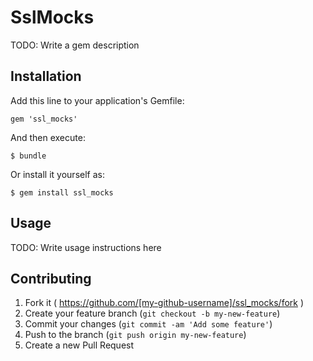 # SslMocks

TODO: Write a gem description

## Installation

Add this line to your application's Gemfile:

    gem 'ssl_mocks'

And then execute:

    $ bundle

Or install it yourself as:

    $ gem install ssl_mocks

## Usage

TODO: Write usage instructions here

## Contributing

1. Fork it ( https://github.com/[my-github-username]/ssl_mocks/fork )
2. Create your feature branch (`git checkout -b my-new-feature`)
3. Commit your changes (`git commit -am 'Add some feature'`)
4. Push to the branch (`git push origin my-new-feature`)
5. Create a new Pull Request
